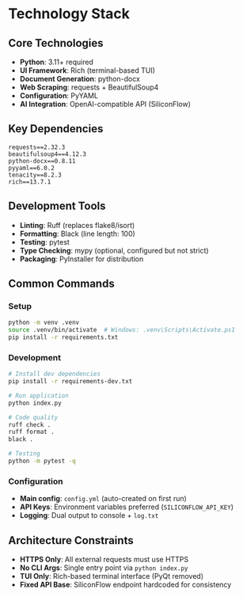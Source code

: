 # Technology Stack

## Core Technologies

- **Python**: 3.11+ required
- **UI Framework**: Rich (terminal-based TUI)
- **Document Generation**: python-docx
- **Web Scraping**: requests + BeautifulSoup4
- **Configuration**: PyYAML
- **AI Integration**: OpenAI-compatible API (SiliconFlow)

## Key Dependencies

```
requests==2.32.3
beautifulsoup4==4.12.3
python-docx==0.8.11
pyyaml==6.0.2
tenacity==8.2.3
rich==13.7.1
```

## Development Tools

- **Linting**: Ruff (replaces flake8/isort)
- **Formatting**: Black (line length: 100)
- **Testing**: pytest
- **Type Checking**: mypy (optional, configured but not strict)
- **Packaging**: PyInstaller for distribution

## Common Commands

### Setup
```bash
python -m venv .venv
source .venv/bin/activate  # Windows: .venv\Scripts\Activate.ps1
pip install -r requirements.txt
```

### Development
```bash
# Install dev dependencies
pip install -r requirements-dev.txt

# Run application
python index.py

# Code quality
ruff check .
ruff format .
black .

# Testing
python -m pytest -q
```

### Configuration

- **Main config**: `config.yml` (auto-created on first run)
- **API Keys**: Environment variables preferred (`SILICONFLOW_API_KEY`)
- **Logging**: Dual output to console + `log.txt`

## Architecture Constraints

- **HTTPS Only**: All external requests must use HTTPS
- **No CLI Args**: Single entry point via `python index.py`
- **TUI Only**: Rich-based terminal interface (PyQt removed)
- **Fixed API Base**: SiliconFlow endpoint hardcoded for consistency